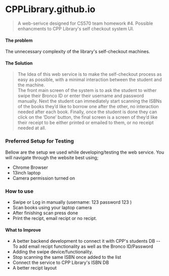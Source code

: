 # CPPLibrary.github.io
> A web-serivce designed for CS570 team homework #4. Possible enhancments to CPP Library's self checkout system UI.

#### The problem
The unnecessary complexity of the library's self-checkout machines.

#### The Solution 
> The Idea of this web service is to make the self-checkout process as easy as possible, with a minimal interaction between the student and the machine.  
The front main screen of the system is to ask the student to wither swipe their Bronco ID or enter their username and password manually. Next the student can immediately start scanning the ISBNs of the books they’d like to borrow one after the other, no interaction needed after each book. Finally, once the student is done they can click on the ‘Done’ button, the final screen is a screen of they’d like their receipt to be either printed or emailed to them, or no receipt needed at all.
### Preferred Setup for Testing 
Bellow are the setup we used while developing/testing the web service. You will navigate through the website best using;
- Chrome Browser
- 13inch laptop
- Camera permission turned on

### How to use
- Swipe or  Log in manually (username: 123 password 123 )
- Scan books using your laptop camera 
- After finishing scan press done
- Print the recipt, email recipt or no recipt.

#### What to Improve
- A better backend development to connect it with CPP's students DB
-- To add email recipt functionality as well as the Bronco ID/Password
- Adding the swipe device/functionality.
- Stop scanning the same ISBN once added to the list
- Connect the service to CPP Library's ISBN DB
- A better recipt layout
